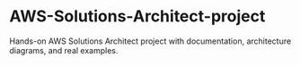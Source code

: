 # AWS-Solutions-Architect-project
Hands-on AWS Solutions Architect project with documentation, architecture diagrams, and real examples.
